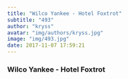 ```yaml
---
title: "Wilco Yankee - Hotel Foxtrot"
subtitle: "493"
author: "kryss"
avatar: "img/authors/kryss.jpg"
image: "img/493.jpg"
date: 2017-11-07 17:59:21
---
```


### Wilco Yankee - Hotel Foxtrot
